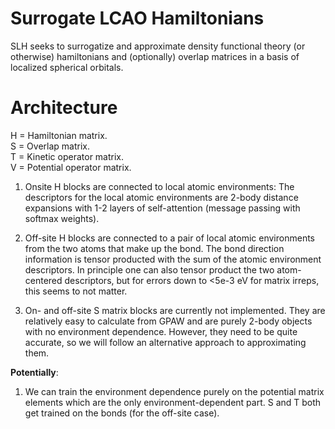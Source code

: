 # Surrogate LCAO Hamiltonians

SLH seeks to surrogatize and approximate density functional theory (or otherwise) hamiltonians and (optionally) overlap matrices in a basis of localized spherical orbitals.

# Architecture

H = Hamiltonian matrix.\
S = Overlap matrix.\
T = Kinetic operator matrix.\
V = Potential operator matrix.

1. Onsite H blocks are connected to local atomic environments: The descriptors for the local atomic environments are 2-body distance expansions with 1-2 layers of self-attention (message passing with softmax weights).

2. Off-site H blocks are connected to a pair of local atomic environments from the two atoms that make up the bond. The bond direction information is tensor producted with the sum of the atomic environment descriptors. In principle one can also tensor product the two atom-centered descriptors, but for errors down to <5e-3 eV for matrix irreps, this seems to not matter.

3. On- and off-site S matrix blocks are currently not implemented. They are relatively easy to calculate from GPAW and are purely 2-body objects with no environment dependence. However, they need to be quite accurate, so we will follow an alternative approach to approximating them.

**Potentially**:

1. We can train the environment dependence purely on the potential matrix elements which are the only environment-dependent part. S and T both get trained on the bonds (for the off-site case).

